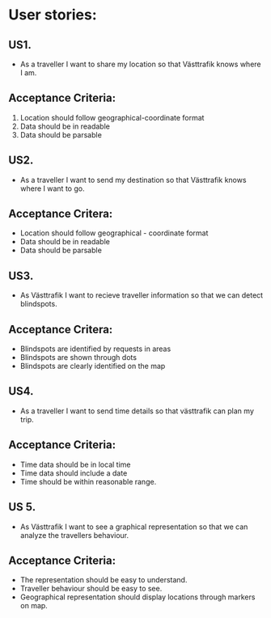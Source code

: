 # User stories: 

## US1. 
* As a traveller I want to share my location so that Västtrafik knows where I am.
## Acceptance Criteria: 
1. Location should follow geographical-coordinate format
1. Data should be in readable
1. Data should be parsable

## US2. 
* As a traveller I want to send my destination so that Västtrafik knows where I want to go.
## Acceptance Critera:
* Location should follow geographical - coordinate format
* Data should be in readable
* Data should be parsable

## US3. 
* As Västtrafik I want to recieve traveller information so that we can detect blindspots.
## Acceptance Critera:
* Blindspots are identified by requests in areas
* Blindspots are shown through dots
* Blindspots are clearly identified on the map


## US4.
* As a traveller I want to send time details so that västtrafik can plan my trip.
## Acceptance Criteria: 
* Time data should be in local time
* Time data should include a date
* Time should be within reasonable range. 

## US 5.
* As Västtrafik I want to see a graphical representation so that we can analyze the travellers behaviour.
## Acceptance Criteria: 
* The representation should be easy to understand.
* Traveller behaviour should be easy to see.
* Geographical representation should display locations through markers on map.
